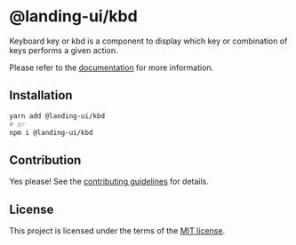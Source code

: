 # @landing-ui/kbd

Keyboard key or kbd is a component to display which key or combination of keys performs a given action.

Please refer to the [documentation](https://nextui.org/docs/components/kbd) for more information.

## Installation

```sh
yarn add @landing-ui/kbd
# or
npm i @landing-ui/kbd
```

## Contribution

Yes please! See the
[contributing guidelines](https://github.com/PanagiotisPitsikoulis/landing.ui/blob/master/CONTRIBUTING.md)
for details.

## License

This project is licensed under the terms of the
[MIT license](https://github.com/PanagiotisPitsikoulis/landing.ui/blob/master/LICENSE).
